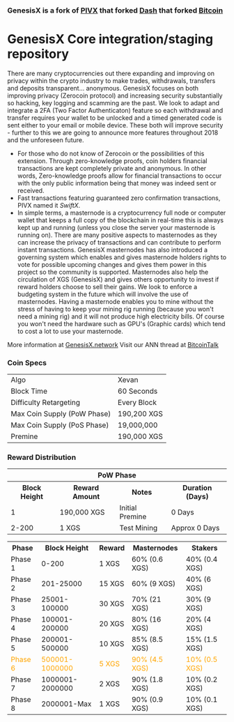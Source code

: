 ### GenesisX is a fork of [PIVX](https://github.com/PIVX-Project/PIVX) that forked [Dash](https://github.com/dashpay/dash) that forked [Bitcoin](https://github.com/bitcoin/bitcoinp)


# GenesisX Core integration/staging repository


There are many cryptocurrencies out there expanding and improving on privacy within the crypto industry to make trades, withdrawals, transfers and deposits transparent... anonymous. GenesisX focuses on both improving privacy (Zerocoin protocol) and increasing security substantially so hacking, key logging and scamming are the past. We look to adapt and integrate a 2FA (Two Factor Authenticaton) feature so each withdrawal and transfer requires your wallet to be unlocked and a timed generated code is sent either to your email or mobile device. These both will improve security - further to this we are going to announce more features throughout 2018 and the unforeseen future.
- For those who do not know of Zerocoin or the possibilities of this extension. Through zero-knowledge proofs, coin holders financial transactions are kept completely private and anonymous. In other words, Zero-knowledge proofs allow for financial transactions to occur with the only public information being that money was indeed sent or received.
- Fast transactions featuring guaranteed zero confirmation transactions, PIVX named it _SwiftX_.
- In simple terms, a masternode is a cryptocurrency full node or computer wallet that keeps a full copy of the blockchain in real-time this is always kept up and running (unless you close the server your masternode is running on). There are many positive aspects to masternodes as they can increase the privacy of transactions and can contribute to perform instant transactions. GenesisX masternodes has also introduced a governing system which enables and gives masternode holders rights to vote for possible upcoming changes and gives them power in this project so the community is supported. Masternodes also help the circulation of XGS (GenesisX) and gives others opportunity to invest if reward holders choose to sell their gains. We look to enforce a budgeting system in the future which will involve the use of masternodes. Having a masternode enables you to mine without the stress of having to keep your mining rig running (because you won't need a mining rig) and it will not produce high electricity bills. Of course you won't need the hardware such as GPU's (Graphic cards) which tend to cost a lot to use your masternode.

More information at [GenesisX.network](http://www.genesisx.network/) Visit our ANN thread at [BitcoinTalk](https://bitcointalk.org/index.php?topic=4408230.0)


### Coin Specs
<table>
<tr><td>Algo</td><td>Xevan</td></tr>
<tr><td>Block Time</td><td>60 Seconds</td></tr>
<tr><td>Difficulty Retargeting</td><td>Every Block</td></tr>
<tr><td>Max Coin Supply (PoW Phase)</td><td>190,200 XGS</td></tr>
<tr><td>Max Coin Supply (PoS Phase)</td><td>19,000,000</td></tr>
<tr><td>Premine</td><td>190,000 XGS</td></tr>
</table>


### Reward Distribution

<table>
<th colspan=4>PoW Phase</th>
<tr><th>Block Height</th><th>Reward Amount</th><th>Notes</th><th>Duration (Days)</th></tr>
<tr><td>1</td><td>190,000 XGS</td><td>Initial Premine</td><td>0 Days</td></tr>
<tr><td>2-200</td><td>1 XGS</td><td rowspan=1>Test Mining</td><td rowspan=1> Approx 0 Days</td></tr>


<table>
<th>Phase</th><th>Block Height</th><th>Reward</th><th>Masternodes</th><th>Stakers</th>
<tr><td>Phase 1</td><td>0-200</td><td>1 XGS</td><td>60% (0.6 XGS)</td><td>40% (0.4 XGS)</td></tr>
<tr><td>Phase 2</td><td>201-25000</td><td>15 XGS</td><td>60% (9 XGS)</td><td>40% (6 XGS)</td></tr>
<tr><td>Phase 3</td><td>25001-100000</td><td>30 XGS</td><td>70% (21 XGS)</td><td>30% (9 XGS)</td></tr>
<tr><td>Phase 4</td><td>100001-200000</td><td>20 XGS</td><td>80% (16 XGS)</td><td>20% (4 XGS)</td></tr>
<tr><td>Phase 5</td><td>200001-500000</td><td>10 XGS</td><td>85% (8.5 XGS)</td><td>15% (1.5 XGS)</td></tr>
<tr style="color:orange;"><td>Phase 6</td><td>500001-1000000</td><td>5 XGS</td><td>90% (4.5 XGS)</td><td>10% (0.5 XGS)</td></tr>
<tr><td>Phase 7</td><td>1000001-2000000</td><td>2 XGS</td><td>90% (1.8 XGS)</td><td>10% (0.2 XGS)</td></tr>
<tr><td>Phase 8</td><td>2000001-Max</td><td>1 XGS</td><td>90% (0.9 XGS)</td><td>10% (0.1 XGS)</td></tr>
</table>
